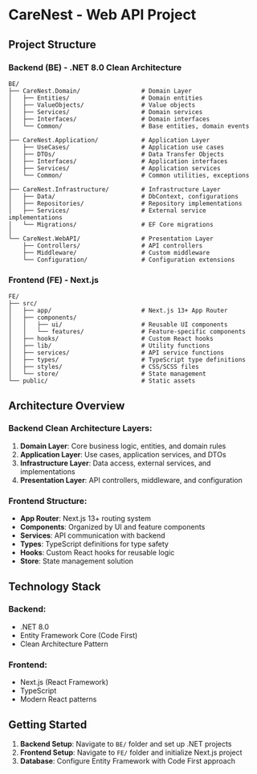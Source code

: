 # CareNest - Web API Project

## Project Structure

### Backend (BE) - .NET 8.0 Clean Architecture

```
BE/
├── CareNest.Domain/                 # Domain Layer
│   ├── Entities/                    # Domain entities
│   ├── ValueObjects/                # Value objects
│   ├── Services/                    # Domain services
│   ├── Interfaces/                  # Domain interfaces
│   └── Common/                      # Base entities, domain events
│
├── CareNest.Application/            # Application Layer
│   ├── UseCases/                    # Application use cases
│   ├── DTOs/                        # Data Transfer Objects
│   ├── Interfaces/                  # Application interfaces
│   ├── Services/                    # Application services
│   └── Common/                      # Common utilities, exceptions
│
├── CareNest.Infrastructure/         # Infrastructure Layer
│   ├── Data/                        # DbContext, configurations
│   ├── Repositories/                # Repository implementations
│   ├── Services/                    # External service implementations
│   └── Migrations/                  # EF Core migrations
│
└── CareNest.WebAPI/                 # Presentation Layer
    ├── Controllers/                 # API controllers
    ├── Middleware/                  # Custom middleware
    └── Configuration/               # Configuration extensions
```

### Frontend (FE) - Next.js

```
FE/
├── src/
│   ├── app/                         # Next.js 13+ App Router
│   ├── components/
│   │   ├── ui/                      # Reusable UI components
│   │   └── features/                # Feature-specific components
│   ├── hooks/                       # Custom React hooks
│   ├── lib/                         # Utility functions
│   ├── services/                    # API service functions
│   ├── types/                       # TypeScript type definitions
│   ├── styles/                      # CSS/SCSS files
│   └── store/                       # State management
└── public/                          # Static assets
```

## Architecture Overview

### Backend Clean Architecture Layers:

1. **Domain Layer**: Core business logic, entities, and domain rules
2. **Application Layer**: Use cases, application services, and DTOs
3. **Infrastructure Layer**: Data access, external services, and implementations
4. **Presentation Layer**: API controllers, middleware, and configuration

### Frontend Structure:

- **App Router**: Next.js 13+ routing system
- **Components**: Organized by UI and feature components
- **Services**: API communication with backend
- **Types**: TypeScript definitions for type safety
- **Hooks**: Custom React hooks for reusable logic
- **Store**: State management solution

## Technology Stack

### Backend:
- .NET 8.0
- Entity Framework Core (Code First)
- Clean Architecture Pattern

### Frontend:
- Next.js (React Framework)
- TypeScript
- Modern React patterns

## Getting Started

1. **Backend Setup**: Navigate to `BE/` folder and set up .NET projects
2. **Frontend Setup**: Navigate to `FE/` folder and initialize Next.js project
3. **Database**: Configure Entity Framework with Code First approach
